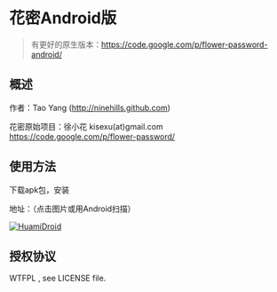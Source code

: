 花密Android版
=========

> 有更好的原生版本：<https://code.google.com/p/flower-password-android/>

概述
----
作者：Tao Yang (<http://ninehills.github.com>)

花密原始项目：徐小花 kisexu(at)gmail.com <https://code.google.com/p/flower-password/>

使用方法
--------

下载apk包，安装

地址：（点击图片或用Android扫描）

[![HuamiDroid](https://chart.googleapis.com/chart?cht=qr&chs=300x300&chl=https://github.com/downloads/ninehills/HuamiDroid/HuamiDroid.apk)](https://github.com/downloads/ninehills/HuamiDroid/HuamiDroid.apk)

授权协议
-------

WTFPL , see LICENSE file.
